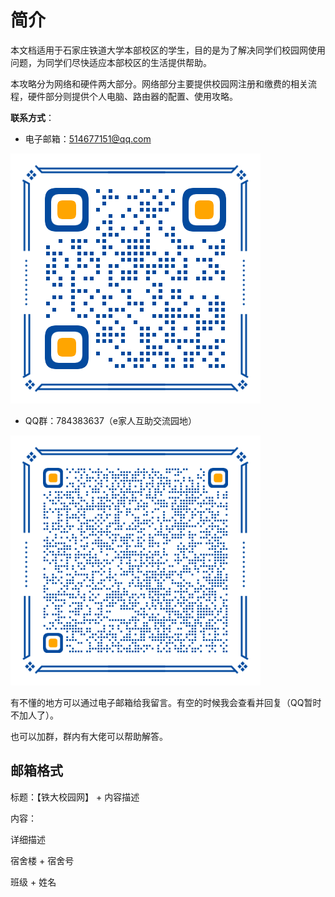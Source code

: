 # 简介

本文档适用于石家庄铁道大学本部校区的学生，目的是为了解决同学们校园网使用问题，为同学们尽快适应本部校区的生活提供帮助。

本攻略分为网络和硬件两大部分。网络部分主要提供校园网注册和缴费的相关流程，硬件部分则提供个人电脑、路由器的配置、使用攻略。

**联系方式**：

* 电子邮箱：514677151@qq.com

![E - Mail](images/32c60839bb24bc378e3f8988cbaf57e3.png)

* QQ群：784383637（e家人互助交流园地）

![QQ &#x7FA4;](images/qq_group.png)

有不懂的地方可以通过电子邮箱给我留言。有空的时候我会查看并回复（QQ暂时不加人了）。

也可以加群，群内有大佬可以帮助解答。

## 邮箱格式

标题：【铁大校园网】 + 内容描述

内容：

详细描述

宿舍楼 + 宿舍号

班级 + 姓名

